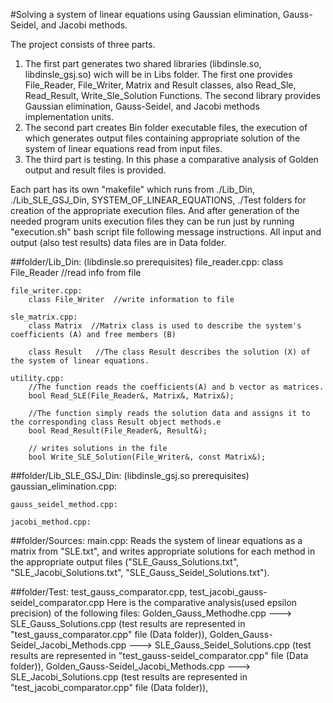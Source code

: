 #Solving a system of linear equations using Gaussian elimination, Gauss-Seidel, and Jacobi methods.

The project consists of three parts.
1. The first part generates two shared libraries (libdinsle.so, libdinsle_gsj.so) wich will be in Libs folder.
	The first one provides File_Reader, File_Writer, Matrix and Result classes, also Read_Sle, Read_Result, Write_Sle_Solution Functions.
	The second library provides Gaussian elimination, Gauss-Seidel, and Jacobi methods implementation units.
2. The second part creates Bin folder executable files, the execution of which generates output files containing appropriate solution of the system of linear equations read from input files.
3. The third part is testing. In this phase a comparative analysis of Golden output and result files is provided.

Each part has its own "makefile" which runs from ./Lib_Din, ./Lib_SLE_GSJ_Din, SYSTEM_OF_LINEAR_EQUATIONS, ./Test folders for creation of the appropriate execution files.
And after generation of the needed program units execution files they can be run just by running "execution.sh" bash script file following message instructions.
All input and output (also test results) data files are in Data folder. 


##folder/Lib_Din: (libdinsle.so prerequisites)
	file_reader.cpp:
		class File_Reader  //read info from file

	file_writer.cpp:
		class File_Writer  //write information to file

	sle_matrix.cpp:
		class Matrix  //Matrix class is used to describe the system's coefficients (A) and free members (B) 
			
		class Result   //The class Result describes the solution (X) of the system of linear equations.

	utility.cpp:
		//The function reads the coefficients(A) and b vector as matrices. 
		bool Read_SLE(File_Reader&, Matrix&, Matrix&);
		
		//The function simply reads the solution data and assigns it to the corresponding class Result object methods.e
		bool Read_Result(File_Reader&, Result&);
	
		// writes solutions in the file
		bool Write_SLE_Solution(File_Writer&, const Matrix&);

##folder/Lib_SLE_GSJ_Din: (libdinsle_gsj.so prerequisites)
	gaussian_elimination.cpp:
		
	gauss_seidel_method.cpp:
		
	jacobi_method.cpp:
		

##folder/Sources:
	main.cpp:
		Reads the system of linear equations as a matrix from "SLE.txt", and writes appropriate solutions for each method in the appropriate output files ("SLE_Gauss_Solutions.txt", "SLE_Jacobi_Solutions.txt", "SLE_Gauss_Seidel_Solutions.txt").

	
##folder/Test:
	test_gauss_comparator.cpp, test_jacobi_gauss-seidel_comparator.cpp
		Here is the comparative analysis(used epsilon precision) of the following files:
			Golden_Gauss_Methodhe․cpp --->  SLE_Gauss_Solutions.cpp (test results are represented in "test_gauss_comparator.cpp" file (Data folder)),
			Golden_Gauss-Seidel_Jacobi_Methods․cpp --->  SLE_Gauss_Seidel_Solutions.cpp (test results are represented in "test_gauss-seidel_comparator.cpp" file (Data folder)),
			Golden_Gauss-Seidel_Jacobi_Methods․cpp --->  SLE_Jacobi_Solutions.cpp (test results are represented in "test_jacobi_comparator.cpp" file (Data folder)),



